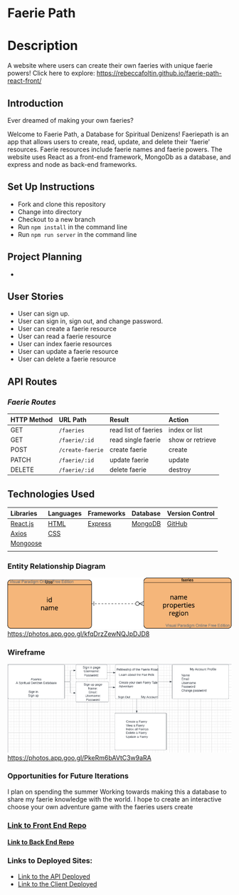 # Faerie Path

# Description 
A website where users can create their own faeries with unique faerie powers!
Click here to explore: https://rebeccafoltin.github.io/faerie-path-react-front/

## Introduction
Ever dreamed of making your own faeries? 

Welcome to Faerie Path, a Database for Spiritual Denizens! Faeriepath is an app that allows users to create, read, update, and delete their 'faerie' resources. Faerie resources include faerie names and faerie powers. The website uses React as a front-end framework, MongoDb as a database, and express and node as back-end frameworks. 

## Set Up Instructions
- Fork and clone this repository
- Change into directory
- Checkout to a new branch
- Run ``npm install`` in the command line
- Run ``npm run server`` in the command line

## Project Planning
-

## User Stories
- User can sign up.
- User can sign in, sign out, and change password.
- User can create a faerie resource
- User can read a faerie resource
- User can index faerie resources
- User can update a faerie resource
- User can delete a faerie resource

## API Routes
### _Faerie Routes_

| HTTP Method   | URL Path        | Result               | Action           |
|:--------------|:----------------|:---------------------|:-----------------|
| GET           | `/faeries`      | read list of faeries | index or list     |
| GET           | `/faerie/:id`   | read single faerie   | show or retrieve |
| POST          | `/create-faerie`| create faerie        | create           |
| PATCH         | `/faerie/:id`   | update faerie        | update           |
| DELETE        | `/faerie/:id`   | delete faerie        | destroy          |

## Technologies Used

|    Libraries      | Languages        | Frameworks              | Database          | Version Control
|:-----------------------------------------|:----------------|:---------------------|:-----------------|:-----------------|
| [React.js](https://reactjs.org/)       |    [HTML](https://developer.mozilla.org/en-US/docs/Web/HTML)        |  [Express](https://expressjs.com/) | [MongoDB](https://www.mongodb.com/)   | [GitHub](https://github.com/) |[Javascript](https://www.javascript.com/)          | [BootStrap](https://getbootstrap.com/)       |           |
|  [Axios](https://www.npmjs.com/package/axios)         | [CSS](https://developer.mozilla.org/en-US/docs/Web/CSS)          |        |          |
|    [Mongoose](https://mongoosejs.com/)        |           |        |         |
|          |          |       |         |

### Entity Relationship Diagram
![erd.png](erd.png)
https://photos.app.goo.gl/kfqDrzZewNQJpDJD8 

### Wireframe
![wireframe.png](wireframe.png)
https://photos.app.goo.gl/PkeRm6bAVtC3w9aRA
  
### Opportunities for Future Iterations
I plan on spending the summer Working towards making this a database to share my faerie knowledge with the world. I hope to create an interactive choose your own adventure game with the faeries users create

### [Link to Front End Repo](https://github.com/rebeccafoltin/faerie-path-react-front)
#### [Link to Back End Repo](https://github.com/rebeccafoltin/express-api-faerie)

### Links to Deployed Sites:
- [Link to the API Deployed](https://stormy-fortress-08010.herokuapp.com/)
- [Link to the Client Deployed](https://rebeccafoltin.github.io/faerie-path-react-front/)

